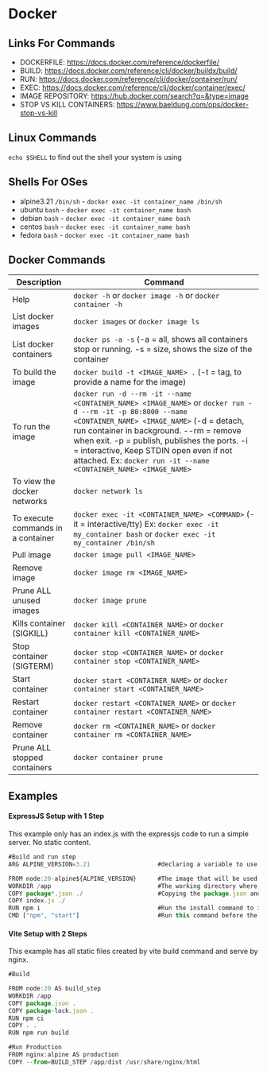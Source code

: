 # Docker

## Links For Commands
- DOCKERFILE: https://docs.docker.com/reference/dockerfile/
- BUILD: https://docs.docker.com/reference/cli/docker/buildx/build/
- RUN: https://docs.docker.com/reference/cli/docker/container/run/
- EXEC: https://docs.docker.com/reference/cli/docker/container/exec/
- IMAGE REPOSITORY: https://hub.docker.com/search?q=&type=image
- STOP VS KILL CONTAINERS: https://www.baeldung.com/ops/docker-stop-vs-kill

## Linux Commands
`echo $SHELL` to find out the shell your system is using

## Shells For OSes
+ alpine3.21  `/bin/sh` - `docker exec -it container_name /bin/sh`
+ ubuntu `bash` - `docker exec -it container_name bash`
+ debian `bash` - `docker exec -it container_name bash`
+ centos `bash` - `docker exec -it container_name bash`
+ fedora `bash` - `docker exec -it container_name bash`

## Docker Commands

| Description                           | Command                                                                              |
|---------------------------------------|--------------------------------------------------------------------------------------|
| Help                                  | `docker -h` or `docker image -h` or `docker container -h`                            |
| List docker images                    | `docker images` or `docker image ls`                                                 |
| List docker containers                | `docker ps -a -s` (-a = all, shows all containers stop or running. -s = size, shows the size of the container |
| To build the image                    | `docker build -t <IMAGE_NAME> .`  (-t = tag, to provide a name for the image)        |
| To run the image                      | `docker run -d --rm -it --name <CONTAINER_NAME> <IMAGE_NAME>` or `docker run -d --rm -it -p 80:8000 --name <CONTAINER_NAME> <IMAGE_NAME>`  (-d = detach, run container in background. --rm = remove when exit. -p = publish, publishes the ports. -i = interactive, Keep STDIN open even if not attached.   Ex: `docker run -it --name <CONTAINER_NAME> <IMAGE_NAME>`                       |
| To view the docker networks           | `docker network ls`                                                                  | 
| To execute commands in a container    | `docker exec -it <CONTAINER_NAME> <COMMAND>` (-it = interactive/tty)  Ex: `docker exec -it my_container bash` or `docker exec -it my_container /bin/sh` |
| Pull image                            | `docker image pull <IMAGE_NAME>`                                                     |
| Remove image                          | `docker image rm <IMAGE_NAME>`                                                       |
| Prune ALL unused images               | `docker image prune`                                                                 |
| Kills container  (SIGKILL)            | `docker kill <CONTAINER_NAME>` or `docker container kill <CONTAINER_NAME>`           |
| Stop container   (SIGTERM)            | `docker stop <CONTAINER_NAME>` or `docker container stop <CONTAINER_NAME>`           |
| Start container                       | `docker start <CONTAINER_NAME>` or `docker container start <CONTAINER_NAME>`         |
| Restart container                     | `docker restart <CONTAINER_NAME>` or `docker container restart <CONTAINER_NAME>`     |
| Remove container                      | `docker rm <CONTAINER_NAME>` or `docker container rm <CONTAINER_NAME>`               |
| Prune ALL stopped containers          | `docker container prune`                                                             |

## Examples
#### ExpressJS Setup with 1 Step
This example only has an index.js with the expressjs code to run a simple server.  No static content.

```javascript
#Build and run step
ARG ALPINE_VERSION=3.21                   #declaring a variable to use later

FROM node:20-alpine${ALPINE_VERSION}      #The image that will be used with the version stored in the variable above
WORKDIR /app                              #The working directory where all your content is saved/copied
COPY package*.json ./                     #Copying the package.json and also the index.js.  There is a .dockerignore that ommits the other files.
COPY index.js ./
RUN npm i                                 #Run the install command to install all dependencies of the package.json
CMD ["npm", "start"]                      #Run this command before the container runs
```
#### Vite Setup with 2 Steps
This example has all static files created by vite build command and serve by nginx.

```javascript
#Build

FROM node:20 AS build_step
WORKDIR /app
COPY package.json .
COPY package-lock.json .
RUN npm ci
COPY . .
RUN npm run build

#Run Production
FROM nginx:alpine AS production
COPY --from=BUILD_STEP /app/dist /usr/share/nginx/html
```
